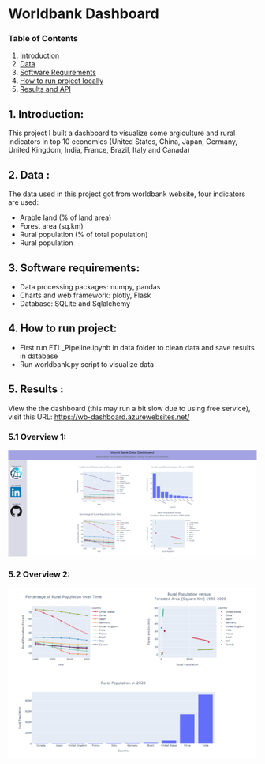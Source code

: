 # Worldbank Dashboard 


### Table of Contents
1. [Introduction](#intro)
2. [Data](#data)
3. [Software Requirements](#software)
4. [How to run project locally](#run)
5. [Results and API](#results)

## 1. Introduction<a id = "intro"></a>:
This project I built a dashboard to visualize some argiculture and rural indicators in top 10 economies (United States, China, Japan, Germany, United Kingdom, India, France, Brazil, Italy and Canada)

## 2. Data <a id = "data"></a>:
The data used in this project got from worldbank website, four indicators are used:
- Arable land (% of land area)
- Forest area (sq.km)
- Rural population (% of total population)
- Rural population

## 3. Software requirements<a id ="software"></a>:
- Data processing packages: numpy, pandas
- Charts and web framework: plotly, Flask
- Database: SQLite and Sqlalchemy

## 4. How to run project<a id = "run"></a>:
- First run ETL_Pipeline.ipynb in data folder to clean data and save results in database
- Run worldbank.py script to visualize data

## 5. Results <a id="results"></a>:
View the the dashboard (this may run a bit slow due to using free service), visit this URL: https://wb-dashboard.azurewebsites.net/
### 5.1 Overview 1:
![Overview 1](https://github.com/KEVIN-VN642/Deploy-worldbank-dashboard/blob/master/static/Overview1.png)

### 5.2 Overview 2:
![Overview 2](https://github.com/KEVIN-VN642/Deploy-worldbank-dashboard/blob/master/static/Overview2.png)

